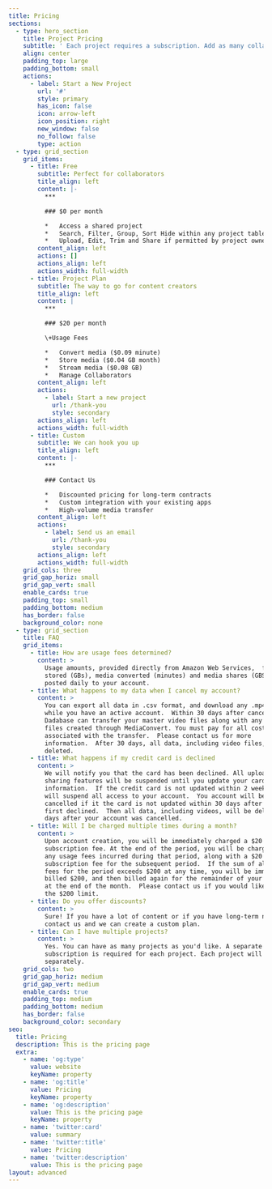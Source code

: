 ```yaml
---
title: Pricing
sections:
  - type: hero_section
    title: Project Pricing
    subtitle: ' Each project requires a subscription. Add as many collaborators to your project for no additional cost.'
    align: center
    padding_top: large
    padding_bottom: small
    actions:
      - label: Start a New Project
        url: '#'
        style: primary
        has_icon: false
        icon: arrow-left
        icon_position: right
        new_window: false
        no_follow: false
        type: action
  - type: grid_section
    grid_items:
      - title: Free
        subtitle: Perfect for collaborators
        title_align: left
        content: |-
          ***

          ### $0 per month

          *   Access a shared project
          *   Search, Filter, Group, Sort Hide within any project table
          *   Upload, Edit, Trim and Share if permitted by project owner
        content_align: left
        actions: []
        actions_align: left
        actions_width: full-width
      - title: Project Plan
        subtitle: The way to go for content creators
        title_align: left
        content: |
          ***

          ### $20 per month

          \+Usage Fees

          *   Convert media ($0.09 minute)
          *   Store media ($0.04 GB month)
          *   Stream media ($0.08 GB)
          *   Manage Collaborators
        content_align: left
        actions:
          - label: Start a new project
            url: /thank-you
            style: secondary
        actions_align: left
        actions_width: full-width
      - title: Custom
        subtitle: We can hook you up
        title_align: left
        content: |-
          ***

          ### Contact Us

          *   Discounted pricing for long-term contracts
          *   Custom integration with your existing apps
          *   High-volume media transfer
        content_align: left
        actions:
          - label: Send us an email
            url: /thank-you
            style: secondary
        actions_align: left
        actions_width: full-width
    grid_cols: three
    grid_gap_horiz: small
    grid_gap_vert: small
    enable_cards: true
    padding_top: small
    padding_bottom: medium
    has_border: false
    background_color: none
  - type: grid_section
    title: FAQ
    grid_items:
      - title: How are usage fees determined?
        content: >
          Usage amounts, provided directly from Amazon Web Services,  for media
          stored (GBs), media converted (minutes) and media shares (GBS) are
          posted daily to your account.
      - title: What happens to my data when I cancel my account?
        content: >
          You can export all data in .csv format, and download any .mp4 file,
          while you have an active account.  Within 30 days after cancellation,
          Dadabase can transfer your master video files along with any .mp4
          files created through MediaConvert. You must pay for all costs
          associated with the transfer.  Please contact us for more
          information.  After 30 days, all data, including video files, will be
          deleted.
      - title: What happens if my credit card is declined
        content: >
          We will notify you that the card has been declined. All upload and
          sharing features will be suspended until you update your card
          information.  If the credit card is not updated within 2 weeks, we
          will suspend all access to your account.  You account will be
          cancelled if it the card is not updated within 30 days after it was
          first declined.  Then all data, including videos, will be deleted 30
          days after your account was cancelled.
      - title: Will I be charged multiple times during a month?
        content: >
          Upon account creation, you will be immediately charged a $20
          subscription fee. At the end of the period, you will be charged for
          any usage fees incurred during that period, along with a $20
          subscription fee for the subsequent period.  If the sum of all usage
          fees for the period exceeds $200 at any time, you will be immediately
          billed $200, and then billed again for the remainder of your invoice
          at the end of the month.  Please contact us if you would like to raise
          the $200 limit.
      - title: Do you offer discounts?
        content: >
          Sure! If you have a lot of content or if you have long-term needs,
          contact us and we can create a custom plan.
      - title: Can I have multiple projects?
        content: >
          Yes. You can have as many projects as you'd like. A separate monthly
          subscription is required for each project. Each project will be billed
          separately.
    grid_cols: two
    grid_gap_horiz: medium
    grid_gap_vert: medium
    enable_cards: true
    padding_top: medium
    padding_bottom: medium
    has_border: false
    background_color: secondary
seo:
  title: Pricing
  description: This is the pricing page
  extra:
    - name: 'og:type'
      value: website
      keyName: property
    - name: 'og:title'
      value: Pricing
      keyName: property
    - name: 'og:description'
      value: This is the pricing page
      keyName: property
    - name: 'twitter:card'
      value: summary
    - name: 'twitter:title'
      value: Pricing
    - name: 'twitter:description'
      value: This is the pricing page
layout: advanced
---
```

